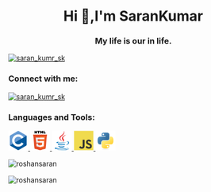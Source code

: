 <h1 align="center">Hi 👋,I'm SaranKumar</h1>

<h3 align="center">My life is our in life.</h3>

<p align="left"> <a href="https://twitter.com/saran_kumr_sk" target="blank"><img src="https://img.shields.io/twitter/follow/saran_kumr_sk?logo=twitter&style=for-the-badge" alt="saran_kumr_sk" /></a> </p>

<h3 align="left">Connect with me:</h3>

<p align="left">

<a href="https://twitter.com/@saran_kumar_sk" target="blank"><img align="center" src="https://raw.githubusercontent.com/rahuldkjain/github-profile-readme-generator/master/src/images/icons/Social/twitter.svg" alt="saran_kumr_sk" height="30" width="40" /></a>

</p>

<h3 align="left">Languages and Tools:</h3>

<p align="left"> <a href="https://www.cprogramming.com/" target="_blank" rel="noreferrer"> <img src="https://raw.githubusercontent.com/devicons/devicon/master/icons/c/c-original.svg" alt="c" width="40" height="40"/> </a> <a href="https://www.w3.org/html/" target="_blank" rel="noreferrer"> <img src="https://raw.githubusercontent.com/devicons/devicon/master/icons/html5/html5-original-wordmark.svg" alt="html5" width="40" height="40"/> </a> <a href="https://www.java.com" target="_blank" rel="noreferrer"> <img src="https://raw.githubusercontent.com/devicons/devicon/master/icons/java/java-original.svg" alt="java" width="40" height="40"/> </a> <a href="https://developer.mozilla.org/en-US/docs/Web/JavaScript" target="_blank" rel="noreferrer"> <img src="https://raw.githubusercontent.com/devicons/devicon/master/icons/javascript/javascript-original.svg" alt="javascript" width="40" height="40"/> </a> <a href="https://www.python.org" target="_blank" rel="noreferrer"> <img src="https://raw.githubusercontent.com/devicons/devicon/master/icons/python/python-original.svg" alt="python" width="40" height="40"/> </a> </p>

<p><img align="center" src="https://github-readme-stats.vercel.app/api/top-langs?username=roshansaran&show_icons=true&locale=en&layout=compact" alt="roshansaran" /></p>

<p><img align="center" src="https://github-readme-streak-stats.herokuapp.com/?user=roshansaran&" alt="roshansaran" /></p>
